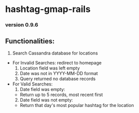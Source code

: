 # hashtag-gmap-rails
### version 0.9.6

## Functionalities:
1. Search Cassandra database for locations
  * For Invalid Searches: redirect to homepage
    1. Location field was left empty
    2. Date was not in YYYY-MM-DD format
    3. Query returned no database records
  * For Valid Searches:
    1. Date field was empty:
      * Return up to 5 records, most recent first
    2. Date field was not empty:
      * Return that day's most popular hashtag for the location

